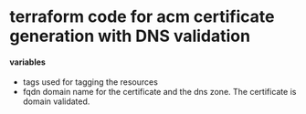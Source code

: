 # terraform code for acm certificate generation with DNS validation

#### variables

- tags
  used for tagging the resources
- fqdn
  domain name for the certificate and the dns zone. The certificate is
  domain validated. 
  
